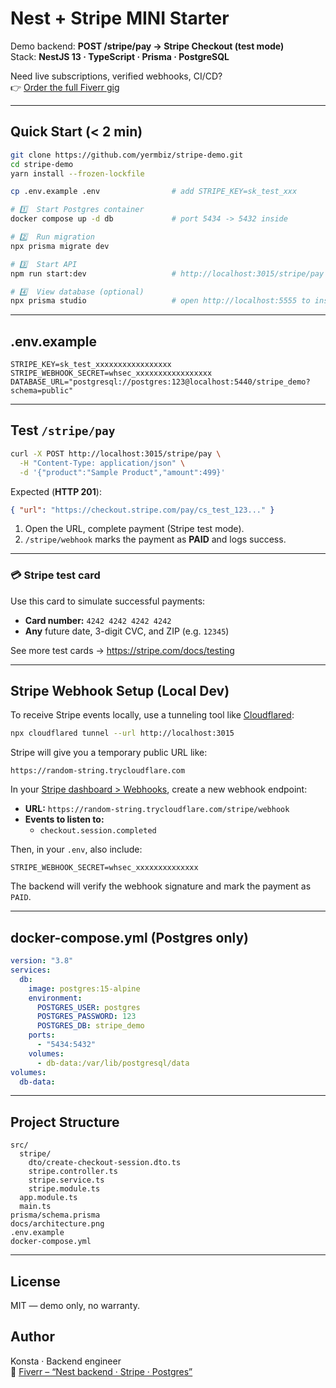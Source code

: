 # Nest + Stripe MINI Starter

Demo backend: **POST /stripe/pay → Stripe Checkout (test mode)**  
Stack: **NestJS 13 · TypeScript · Prisma · PostgreSQL**

Need live subscriptions, verified webhooks, CI/CD?  
👉 [Order the full Fiverr gig](https://www.fiverr.com/konstye/build-a-nestjs-backend-with-stripe-payments-and-postgresql)

---

## Quick Start (< 2 min)

```bash
git clone https://github.com/yermbiz/stripe-demo.git
cd stripe-demo
yarn install --frozen-lockfile

cp .env.example .env                # add STRIPE_KEY=sk_test_xxx

# 1️⃣  Start Postgres container
docker compose up -d db             # port 5434 -> 5432 inside

# 2️⃣  Run migration
npx prisma migrate dev

# 3️⃣  Start API
npm run start:dev                   # http://localhost:3015/stripe/pay

# 4️⃣  View database (optional)
npx prisma studio                   # open http://localhost:5555 to inspect data
```

---

## .env.example

```
STRIPE_KEY=sk_test_xxxxxxxxxxxxxxxxx
STRIPE_WEBHOOK_SECRET=whsec_xxxxxxxxxxxxxxxxx
DATABASE_URL="postgresql://postgres:123@localhost:5440/stripe_demo?schema=public"
```

---

## Test `/stripe/pay`

```bash
curl -X POST http://localhost:3015/stripe/pay \
  -H "Content-Type: application/json" \
  -d '{"product":"Sample Product","amount":499}'
```

Expected (**HTTP 201**):

```json
{ "url": "https://checkout.stripe.com/pay/cs_test_123..." }
```

1. Open the URL, complete payment (Stripe test mode).  
2. `/stripe/webhook` marks the payment as **PAID** and logs success.

---

### 💳 Stripe test card

Use this card to simulate successful payments:

- **Card number:** `4242 4242 4242 4242`  
- **Any** future date, 3-digit CVC, and ZIP (e.g. `12345`)

See more test cards → https://stripe.com/docs/testing

---


## Stripe Webhook Setup (Local Dev)

To receive Stripe events locally, use a tunneling tool like [Cloudflared](https://github.com/cloudflare/cloudflared):

```bash
npx cloudflared tunnel --url http://localhost:3015
```

Stripe will give you a temporary public URL like:

```
https://random-string.trycloudflare.com
```

In your [Stripe dashboard > Webhooks](https://dashboard.stripe.com/test/webhooks), create a new webhook endpoint:

- **URL:** `https://random-string.trycloudflare.com/stripe/webhook`
- **Events to listen to:**
  - `checkout.session.completed`

Then, in your `.env`, also include:

```env
STRIPE_WEBHOOK_SECRET=whsec_xxxxxxxxxxxxxx
```

The backend will verify the webhook signature and mark the payment as `PAID`.

---

## docker-compose.yml (Postgres only)

```yaml
version: "3.8"
services:
  db:
    image: postgres:15-alpine
    environment:
      POSTGRES_USER: postgres
      POSTGRES_PASSWORD: 123
      POSTGRES_DB: stripe_demo
    ports:
      - "5434:5432"
    volumes:
      - db-data:/var/lib/postgresql/data
volumes:
  db-data:
```

---

## Project Structure

```
src/
  stripe/
    dto/create-checkout-session.dto.ts
    stripe.controller.ts
    stripe.service.ts
    stripe.module.ts
  app.module.ts
  main.ts
prisma/schema.prisma
docs/architecture.png
.env.example
docker-compose.yml
```

---

## License
MIT — demo only, no warranty.

## Author
Konsta · Backend engineer  
🔗 [Fiverr – “Nest backend · Stripe · Postgres”](https://www.fiverr.com/konstye/build-a-nestjs-backend-with-stripe-payments-and-postgresql)
